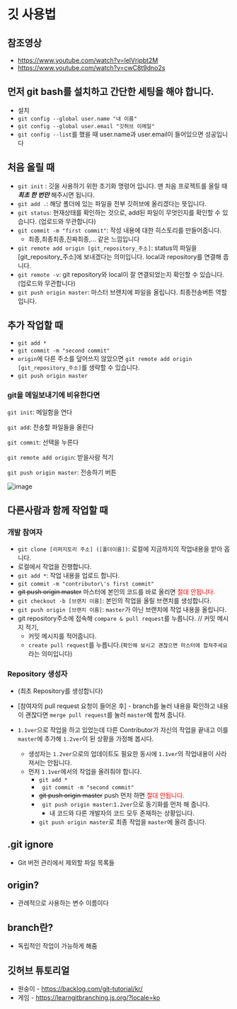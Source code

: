 # 깃 사용법
## 참조영상
* https://www.youtube.com/watch?v=lelVripbt2M
* https://www.youtube.com/watch?v=cwC8t9dno2s

## 먼저 git bash를 설치하고 간단한 세팅을 해야 합니다.
* 설치
* ```git config --global user.name "내 이름" ```
* ```git config --global user.email "깃허브 이메일"```
* ```git config --list```를 했을 때 user.name과 user.email이 들어있으면 성공입니다

## 처음 올릴 때
* ```git init``` : 깃을 사용하기 위한 초기화 명령어 입니다. 맨 처음 프로젝트를 올릴 때 ***최초 한 번만*** 해주시면 됩니다.
* ```git add .```: 해당 폴더에 있는 파일을 전부 깃허브에 올리겠다는 뜻입니다.
* ```git status```: 현재상태를 확인하는 것으로, add된 파일이 무엇인지를 확인할 수 있습니다. (업로드와 무관합니다)
* ```git commit -m "first commit"```: 작성 내용에 대한 히스토리를 만들어줍니다.
    * 최종,최종최종,진짜최종,... 같은 느낌입니다 
* ```git remote add origin [git_repository_주소]```: status의 파일을 [git_repository_주소]에 보내겠다는 의미입니다. local과 repository를 연결해 줍니다.
* ```git remote -v```: git repository와 local이 잘 연결되었는지 확인할 수 있습니다. (업로드와 무관합니다)
* ```git push origin master```: 마스터 브랜치에 파일을 올립니다. 최종전송버튼 역할입니다.
## 추가 작업할 때
* ```git add *``` 
* ```git commit -m "second commit"```
* ```origin```에 다른 주소를 덮어쓰지 않았으면 ```git remote add origin [git_repository_주소]```를 생략할 수 있습니다.
* ```git push origin master```


### git을 메일보내기에 비유한다면
```git init```: 메일함을 연다

```git add```: 전송할 파일들을 올린다

```git commit```: 선택을 누른다

```git remote add origin```: 받을사람 적기

```git push origin master```: 전송하기 버튼


![image](https://user-images.githubusercontent.com/25142537/148748881-0147ec18-502c-45b5-b1d5-5a7572fda379.png)

## 다른사람과 함께 작업할 때
### 개발 참여자
* ```git clone [리퍼지토리 주소] ([폴더이름])```: 로컬에 지금까지의 작업내용을 받아 옵니다.
* 로컬에서 작업을 진행합니다.
* ```git add *```: 작업 내용을 업로드 합니다.
* ```git commit -m "contributor\'s first commit"``` 
* ~~git push origin master~~ 마스터에 본인의 코드를 바로 올리면 <font color = 'red'>절대 안됩니다.</font>
* ```git checkout -b [브랜치 이름]```: 본인의 작업을 올릴 브랜치를 생성합니다.
* ```git push origin [브랜치 이름]```: ```master```가 아닌 브랜치에 작업 내용을 올립니다.
*	git repository주소에 접속해 ```compare & pull request```를 누릅니다. // 커밋 메시지 적기,
	* 커밋 메시지를 적어줍니다.
    * ```create pull request```를 누릅니다.(```확인해 보시고 괜찮으면 마스터에 합쳐주세요```라는 의미입니다)

### Repository 생성자 
*	(최초 Repository를 생성합니다)
* [참여자의 pull request 요청이 들어온 후] - branch를 눌러 내용을 확인하고 내용이 괜찮다면 ```merge pull request```를 눌러 ```master```에 합쳐 줍니다.

*	```1.1ver```으로 작업을 하고 있었는데 다른 Contributor가 자신의 작업을 끝내고 이를 ```master```에 추가해 ```1.2ver```이 된 상황을 가정해 봅시다.
	*	생성자는 ```1.2ver```으로의 업데이트도 필요한 동시에 ```1.1ver```의 작업내용이 사라져서는 안됩니다.
	*	먼저 ```1.1ver```에서의 작업을 올려줘야 합니다.
    	*	```git add *```
        *	``` git commit -m "second commit"```
        *	~~git push origin master~~ push 먼저 하면 <font color = 'red'>절대 안됩니다.</font>
		*	``` git push origin master```:```1.2ver```으로 동기화를 먼저 해 줍니다.
        	*	내 코드와 다른 개발자의 코드 모두 존재하는 상황입니다.
        *	```git push origin master```로 최종 작업을 ```master```에 올려 줍니다.


## .git ignore
*	Git 버전 관리에서 제외할 파일 목록들

## origin?
*	관례적으로 사용하는 변수 이름이다
## branch란?
* 독립적인 작업이 가능하게 해줌



## 깃허브 튜토리얼 
*	원숭이 - https://backlog.com/git-tutorial/kr/
*	게임 - https://learngitbranching.js.org/?locale=ko
